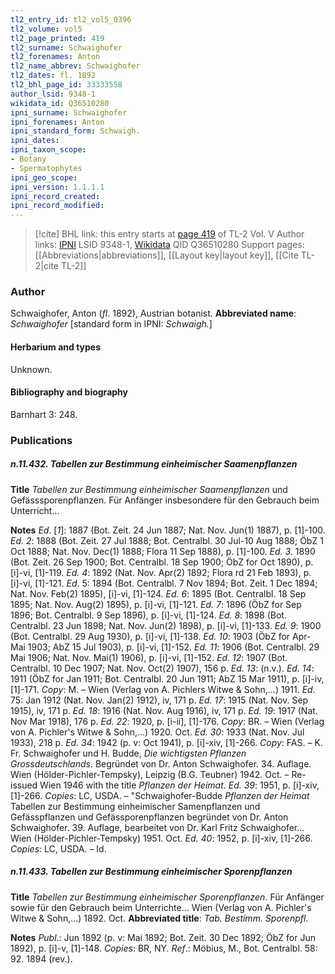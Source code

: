 ```yaml
---
tl2_entry_id: tl2_vol5_0396
tl2_volume: vol5
tl2_page_printed: 419
tl2_surname: Schwaighofer
tl2_forenames: Anton
tl2_name_abbrev: Schwaighofer
tl2_dates: fl. 1892
tl2_bhl_page_id: 33333558
author_lsid: 9348-1
wikidata_id: Q36510280
ipni_surname: Schwaighofer
ipni_forenames: Anton
ipni_standard_form: Schwaigh.
ipni_dates: 
ipni_taxon_scope: 
- Botany
- Spermatophytes
ipni_geo_scope: 
ipni_version: 1.1.1.1
ipni_record_created: 
ipni_record_modified:
---
```


> [!cite] BHL link: this entry starts at [page 419](https://www.biodiversitylibrary.org/page/33333558) of TL-2 Vol. V
> Author links: [IPNI](https://www.ipni.org/a/9348-1) LSID 9348-1, [Wikidata](https://www.wikidata.org/wiki/Q36510280) QID Q36510280
> Support pages: [[Abbreviations|abbreviations]], [[Layout key|layout key]], [[Cite TL-2|cite TL-2]]

### Author

Schwaighofer, Anton (*fl*. 1892), Austrian botanist. 
**Abbreviated name**: *Schwaighofer* \[standard form in IPNI: *Schwaigh.*\]

#### Herbarium and types

Unknown.

#### Bibliography and biography

Barnhart 3: 248.

### Publications

##### n.11.432. Tabellen zur Bestimmung einheimischer Saamenpflanzen

**Title**
*Tabellen zur Bestimmung einheimischer Saamenpflanzen* und Gefässsporenpflanzen. Für Anfänger insbesondere für den Gebrauch beim Unterricht...

**Notes**
*Ed*. \[*1*\]: 1887 (Bot. Zeit. 24 Jun 1887; Nat. Nov. Jun(1) 1887), p. \[1\]-100.
*Ed. 2*: 1888 (Bot. Zeit. 27 Jul 1888; Bot. Centralbl. 30 Jul-10 Aug 1888; ÖbZ 1 Oct 1888; Nat. Nov. Dec(1) 1888; Flora 11 Sep 1888), p. \[1\]-100.
*Ed. 3.* 1890 (Bot. Zeit. 26 Sep 1900; Bot. Centralbl. 18 Sep 1900; ÖbZ for Oct 1890), p. \[i\]-vi, \[1\]-119.
*Ed. 4*: 1892 (Nat. Nov. Apr(2) 1892; Flora rd 21 Feb 1893), p. \[i\]-vi, \[1\]-121.
*Ed*. 5: 1894 (Bot. Centralbl. 7 Nov 1894; Bot. Zeit. 1 Dec 1894; Nat. Nov. Feb(2) 1895), \[i\]-vi, \[1\]-124.
*Ed. 6*: 1895 (Bot. Centralbl. 18 Sep 1895; Nat. Nov. Aug(2) 1895), p. \[i\]-vi, \[1\]-121.
*Ed. 7*: 1896 (ÖbZ for Sep 1896; Bot. Centralbl. 9 Sep 1896), p. \[i\]-vi, \[1\]-124.
*Ed. 8*: 1898 (Bot. Centralbl. 23 Jun 1898; Nat. Nov. Jun(2) 1898), p. \[i\]-vi, \[1\]-133.
*Ed. 9*: 1900 (Bot. Centralbl. 29 Aug 1930), p. \[i\]-vi, \[1\]-138.
*Ed. 10*: 1903 (ÖbZ for Apr-Mai 1903; AbZ 15 Jul 1903), p. \[i\]-vi, \[1\]-152.
*Ed. 11*: 1906 (Bot. Centralbl. 29 Mai 1906; Nat. Nov. Mai(1) 1906), p. \[i\]-vi, \[1\]-152.
*Ed. 12*: 1907 (Bot. Centralbl. 10 Dec 1907; Nat. Nov. Oct(2) 1907), 156 p.
*Ed. 13*: (n.v.).
*Ed. 14*: 1911 (ÖbZ for Jan 1911; Bot. Centralbl. 20 Jun 1911; AbZ 15 Mar 1911), p. \[i\]-iv, \[1\]-171. *Copy*: M. – Wien (Verlag von A. Pichlers Witwe & Sohn,...) 1911.
*Ed*. 75: Jan 1912 (Nat. Nov. Jan(2) 1912), iv, 171 p.
*Ed. 17*: 1915 (Nat. Nov. Sep 1915), iv, 171 p.
*Ed. 18*: 1916 (Nat. Nov. Aug 1916), iv, 171 p.
*Ed. 19*: 1917 (Nat. Nov Mar 1918), 176 p.
*Ed. 22*: 1920, p. \[i-ii\], \[1\]-176. *Copy*: BR. – Wien (Verlag von A. Pichler's Witwe & Sohn,...) 1920. Oct.
*Ed. 30*: 1933 (Nat. Nov. Jul 1933), 218 p.
*Ed. 34*: 1942 (p. v: Oct 1941), p. \[i\]-xiv, \[1\]-266. *Copy*: FAS. – K. Fr. Schwaighofer und H. Budde, *Die wichtigsten Pflanzen Grossdeutschlands*. Begründet von Dr. Anton Schwaighofer. 34. Auflage. Wien (Hölder-Pichler-Tempsky), Leipzig (B.G. Teubner) 1942. Oct. – Re-issued Wien 1946 with the title *Pflanzen der Heimat*.
*Ed. 39*: 1951, p. \[i\]-xiv, \[1\]-266. *Copies*: LC, USDA. – "Schwaighofer-Budde *Pflanzen der Heimat* Tabellen zur Bestimmung einheimischer Samenpflanzen und Gefässpflanzen und Gefässporenpflanzen begründet von Dr. Anton Schwaighofer. 39. Auflage, bearbeitet von Dr. Karl Fritz Schwaighofer... Wien (Hölder-Pichler-Tempsky) 1951. Oct.
*Ed. 40*: 1952, p. \[i\]-xiv, \[1\]-266. *Copies*: LC, USDA. – Id.

##### n.11.433. Tabellen zur Bestimmung einheimischer Sporenpflanzen

**Title**
*Tabellen zur Bestimmung einheimischer Sporenpflanzen*. Für Anfänger sowie für den Gebrauch beim Unterrichte... Wien (Verlag von A. Pichler's Witwe & Sohn,...) 1892. Oct.
**Abbreviated title**: *Tab. Bestimm. Sporenpfl.*

**Notes**
*Publ*.: Jun 1892 (p. v: Mai 1892; Bot. Zeit. 30 Dec 1892; ÖbZ for Jun 1892), p. \[i\]-v, \[1\]-148. *Copies*: BR, NY.
*Ref*.: Möbius, M., Bot. Centralbl. 58: 92. 1894 (rev.).


